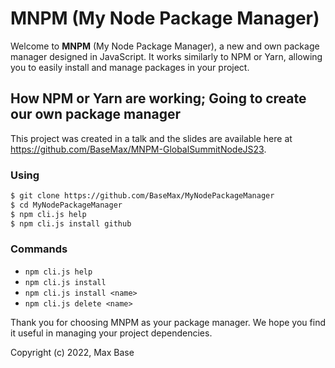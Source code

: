 # MNPM (My Node Package Manager)

Welcome to **MNPM** (My Node Package Manager), a new and own package manager designed in JavaScript. It works similarly to NPM or Yarn, allowing you to easily install and manage packages in your project.

## How NPM or Yarn are working; Going to create our own package manager

This project was created in a talk and the slides are available here at https://github.com/BaseMax/MNPM-GlobalSummitNodeJS23.

### Using

```bash
$ git clone https://github.com/BaseMax/MyNodePackageManager
$ cd MyNodePackageManager
$ npm cli.js help
$ npm cli.js install github
```

### Commands

- `npm cli.js help`
- `npm cli.js install`
- `npm cli.js install <name>`
- `npm cli.js delete <name>`

Thank you for choosing MNPM as your package manager. We hope you find it useful in managing your project dependencies.

Copyright (c) 2022, Max Base
